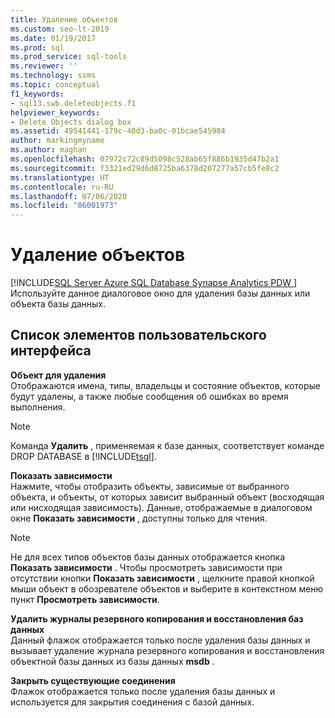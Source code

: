 ```yaml
---
title: Удаление объектов
ms.custom: seo-lt-2019
ms.date: 01/19/2017
ms.prod: sql
ms.prod_service: sql-tools
ms.reviewer: ''
ms.technology: ssms
ms.topic: conceptual
f1_keywords:
- sql13.swb.deleteobjects.f1
helpviewer_keywords:
- Delete Objects dialog box
ms.assetid: 49541441-179c-40d3-ba0c-01bcae545984
author: markingmyname
ms.author: maghan
ms.openlocfilehash: 07972c72c89d5098c528ab65f886b1935d47b2a1
ms.sourcegitcommit: f3321ed29d6d8725ba6378d207277a57cb5fe8c2
ms.translationtype: HT
ms.contentlocale: ru-RU
ms.lasthandoff: 07/06/2020
ms.locfileid: "86001973"
---
```

# <a name="delete-objects"></a>Удаление объектов
[!INCLUDE[SQL Server Azure SQL Database Synapse Analytics PDW ](../../includes/applies-to-version/sql-asdb-asdbmi-asa-pdw.md)]
Используйте данное диалоговое окно для удаления базы данных или объекта базы данных.  
  
## <a name="ui-element-list"></a>Список элементов пользовательского интерфейса  
**Объект для удаления**  
Отображаются имена, типы, владельцы и состояние объектов, которые будут удалены, а также любые сообщения об ошибках во время выполнения.  
  
> [!NOTE]  
> Команда **Удалить** , применяемая к базе данных, соответствует команде DROP DATABASE в [!INCLUDE[tsql](../../includes/tsql-md.md)].  
  
**Показать зависимости**  
Нажмите, чтобы отобразить объекты, зависимые от выбранного объекта, и объекты, от которых зависит выбранный объект (восходящая или нисходящая зависимость). Данные, отображаемые в диалоговом окне **Показать зависимости** , доступны только для чтения.  
  
> [!NOTE]  
> Не для всех типов объектов базы данных отображается кнопка **Показать зависимости** . Чтобы просмотреть зависимости при отсутствии кнопки **Показать зависимости** , щелкните правой кнопкой мыши объект в обозревателе объектов и выберите в контекстном меню пункт **Просмотреть зависимости**.  
  
**Удалить журналы резервного копирования и восстановления баз данных**  
Данный флажок отображается только после удаления базы данных и вызывает удаление журнала резервного копирования и восстановления объектной базы данных из базы данных **msdb** .  
  
**Закрыть существующие соединения**  
Флажок отображается только после удаления базы данных и используется для закрытия соединения с базой данных.  
  
